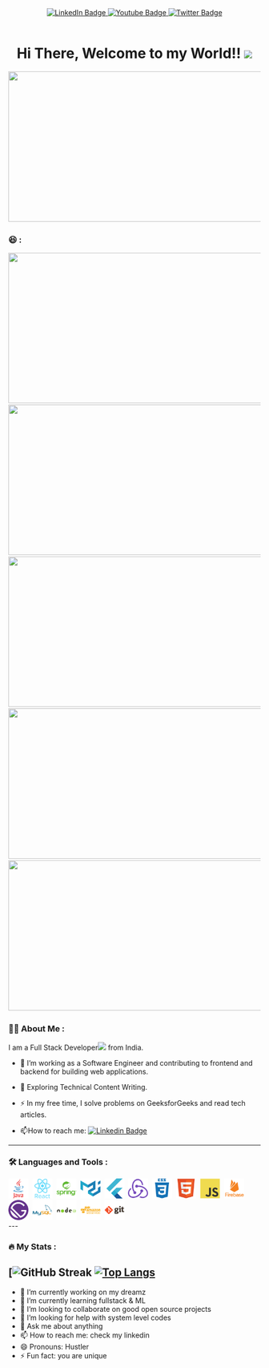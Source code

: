
<div id="header" align="center">
<div id="badges">
  <a href="https://www.linkedin.com/in/abimanyu-rs-213b90176/">
    <img src="https://img.shields.io/badge/LinkedIn-blue?style=for-the-badge&logo=linkedin&logoColor=white" alt="LinkedIn Badge"/>
  </a>
  <a href="https://www.youtube.com/channel/UCBkSK9SmaIEit6i7bfU8gIA">
    <img src="https://img.shields.io/badge/YouTube-red?style=for-the-badge&logo=youtube&logoColor=white" alt="Youtube Badge"/>
  </a>
  <a href="https://twitter.com/abimanyu_xd">
    <img src="https://img.shields.io/badge/Twitter-blue?style=for-the-badge&logo=twitter&logoColor=white" alt="Twitter Badge"/>
  </a>
</div>
  
<img src="https://komarev.com/ghpvc/?username=Abimanyu007&style=flat-square&color=blue" alt=""/>
  <h1>
  Hi There, Welcome to my World!!
  <img src="https://media.giphy.com/media/hvRJCLFzcasrR4ia7z/giphy.gif" width="30px"/>
</h1>
</div>

<div align="center">
  <img src="https://media.giphy.com/media/dWesBcTLavkZuG35MI/giphy.gif" width="600" height="300"/>
</div>

### 😆 :
 <img src="https://media.giphy.com/media/mTPjPA6SSXgTsnZ1Dh/giphy.gif" width="600" height="300"/>
 <br/>
  <img src="https://media.giphy.com/media/vrxxqQbyRxYi6scCjT/giphy.gif" width="600" height="300"/>
 <br/>
  <img src="https://media.giphy.com/media/bAQH7WXKqtIBrPs7sR/giphy.gif" width="600" height="300"/>
 <br/>
  <img src="https://media.giphy.com/media/OX6urXL6QTKGk/giphy.gif" width="600" height="300"/>
 <br/>
  <img src="https://media.giphy.com/media/11ISwbgCxEzMyY/giphy.gif" width="600" height="300"/>
 <br/>

### :woman_technologist: About Me :
I am a Full Stack Developer<img src="https://media.giphy.com/media/WUlplcMpOCEmTGBtBW/giphy.gif" width="30"> from India. 
<br/>
- :telescope: I’m working as a Software Engineer and contributing to frontend and backend for building web applications.

- :seedling: Exploring Technical Content Writing.

- :zap: In my free time, I solve problems on GeeksforGeeks and read tech articles.

- :mailbox:How to reach me: [![Linkedin Badge](https://img.shields.io/badge/-Abimanyu-blue?style=flat&logo=Linkedin&logoColor=white)](https://www.linkedin.com/in/abimanyu-rs-213b90176/)
----

### :hammer_and_wrench: Languages and Tools :
<div>
  <img src="https://github.com/devicons/devicon/blob/master/icons/java/java-original-wordmark.svg" title="Java" alt="Java" width="40" height="40"/>&nbsp;
  <img src="https://github.com/devicons/devicon/blob/master/icons/react/react-original-wordmark.svg" title="React" alt="React" width="40" height="40"/>&nbsp;
  <img src="https://github.com/devicons/devicon/blob/master/icons/spring/spring-original-wordmark.svg" title="Spring" alt="Spring" width="40" height="40"/>&nbsp;
  <img src="https://github.com/devicons/devicon/blob/master/icons/materialui/materialui-original.svg" title="Material UI" alt="Material UI" width="40" height="40"/>&nbsp;
  <img src="https://github.com/devicons/devicon/blob/master/icons/flutter/flutter-original.svg" title="Flutter" alt="Flutter" width="40" height="40"/>&nbsp;
  <img src="https://github.com/devicons/devicon/blob/master/icons/redux/redux-original.svg" title="Redux" alt="Redux " width="40" height="40"/>&nbsp;
  <img src="https://github.com/devicons/devicon/blob/master/icons/css3/css3-plain-wordmark.svg"  title="CSS3" alt="CSS" width="40" height="40"/>&nbsp;
  <img src="https://github.com/devicons/devicon/blob/master/icons/html5/html5-original.svg" title="HTML5" alt="HTML" width="40" height="40"/>&nbsp;
  <img src="https://github.com/devicons/devicon/blob/master/icons/javascript/javascript-original.svg" title="JavaScript" alt="JavaScript" width="40" height="40"/>&nbsp;
  <img src="https://github.com/devicons/devicon/blob/master/icons/firebase/firebase-plain-wordmark.svg" title="Firebase" alt="Firebase" width="40" height="40"/>&nbsp;
  <img src="https://github.com/devicons/devicon/blob/master/icons/gatsby/gatsby-original.svg" title="Gatsby"  alt="Gatsby" width="40" height="40"/>&nbsp;
  <img src="https://github.com/devicons/devicon/blob/master/icons/mysql/mysql-original-wordmark.svg" title="MySQL"  alt="MySQL" width="40" height="40"/>&nbsp;
  <img src="https://github.com/devicons/devicon/blob/master/icons/nodejs/nodejs-original-wordmark.svg" title="NodeJS" alt="NodeJS" width="40" height="40"/>&nbsp;
  <img src="https://github.com/devicons/devicon/blob/master/icons/amazonwebservices/amazonwebservices-plain-wordmark.svg" title="AWS" alt="AWS" width="40" height="40"/>&nbsp;
  <img src="https://github.com/devicons/devicon/blob/master/icons/git/git-original-wordmark.svg" title="Git" **alt="Git" width="40" height="40"/>
</div>
---

### :fire: My Stats :
[![GitHub Streak](http://github-readme-streak-stats.herokuapp.com?user=Abimanyu007&theme=dark&background=000000)
[![Top Langs](https://github-readme-stats.vercel.app/api/top-langs/?username=Abimanyu007&layout=compact&theme=vision-friendly-dark)](https://github.com/anuraghazra/github-readme-stats)
---


- 🔭 I’m currently working on my dreamz
- 🌱 I’m currently learning fullstack & ML
- 👯 I’m looking to collaborate on good open source projects
- 🤔 I’m looking for help with system level codes
- 💬 Ask me about anything
- 📫 How to reach me: check my linkedin
- 😄 Pronouns: Hustler
- ⚡ Fun fact: you are unique

